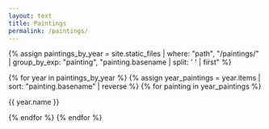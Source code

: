 ```yaml
---
layout: text
title: Paintings
permalink: /paintings/
---
```


{% assign paintings_by_year = site.static_files | where: "path", "/paintings/" | group_by_exp: "painting", "painting.basename | split: ' ' | first" %}
<div class="image-container">
  {% for year in paintings_by_year %}
    {% assign year_paintings = year.items | sort: "painting.basename" | reverse %}
    {% for painting in year_paintings %}
      <div class="image-item">
        <img src="{{ site.baseurl }}{{ painting.path }}" alt="">
        <!-- If you want to display the year below each image -->
        <p class="image-year">{{ year.name }}</p>
      </div>
    {% endfor %}
  {% endfor %}
</div>

